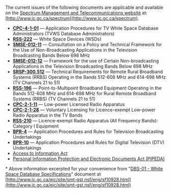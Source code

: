 The current issues of the following documents are applicable and available on the [Spectrum Management and Telecommunications website](http://www.ic.gc.ca/spectrum) at: [http://www.ic.gc.ca/spectrum](http://www.ic.gc.ca/spectrum).

* [**CPC-4-1-01**](http://www.ic.gc.ca/eic/site/smt-gst.nsf/eng/sf10927.html) — Application Procedures for TV White Space Database Administrators \(TVWS Database Administrators\)
* [**RSS-222**](http://www.ic.gc.ca/eic/site/smt-gst.nsf/eng/sf10930.html) — White Space Devices \(WSDs\)
* [**SMSE-012-11**](http://www.ic.gc.ca/eic/site/smt-gst.nsf/eng/sf10058.html) — Consultation on a Policy and Technical Framework for the Use of Non-Broadcasting Applications in the Television Broadcasting Bands Below 698 MHz
* [**SMSE-012-12**](http://www.ic.gc.ca/eic/site/smt-gst.nsf/eng/sf10493.html) — Framework for the use of Certain Non-broadcasting Applications in the Television Broadcasting Bands Below 698 MHz
* [**SRSP-300.512**](http://www.ic.gc.ca/eic/site/smt-gst.nsf/eng/sf09832.html) — Technical Requirements for Remote Rural Broadband Systems \(RRBS\) Operating in the Bands 512-608 MHz and 614-698 MHz \(TV Channels 21 to 51\)
* [**RSS-196**](http://www.ic.gc.ca/eic/site/smt-gst.nsf/eng/sf09831.html) — Point-to-Multipoint Broadband Equipment Operating in the Bands 512-608 MHz and 614-698 MHz for Rural Remote Broadband Systems \(RRBS\) \(TV Channels 21 to 51\)
* [**CPC-2-1-11**](http://www.ic.gc.ca/eic/site/smt-gst.nsf/eng/sf08883.html) — Low-power Licensed Radio Apparatus
* [**CPC-2-1-28**](http://www.ic.gc.ca/eic/site/smt-gst.nsf/eng/sf10931.html) — Voluntary Licensing for Licence-exempt Low-power Radio Apparatus in the TV Bands
* [**RSS-210**](http://www.ic.gc.ca/eic/site/smt-gst.nsf/eng/sf01320.html) — Licence-exempt Radio Apparatus \(All Frequency Bands\): Category I Equipment
* [**BPR-4**](http://www.ic.gc.ca/eic/site/smt-gst.nsf/eng/sf01154.html) — Application Procedures and Rules for Television Broadcasting Undertakings
* [**BPR-10**](http://www.ic.gc.ca/eic/site/smt-gst.nsf/eng/sf09574.html) — Application Procedures and Rules for Digital Television \(DTV\) Undertakings
* [Access to Information Act](http://laws-lois.justice.gc.ca/eng/acts/a-1/)
* [Personal Information Protection and Electronic Documents Act \(PIPEDA\)](https://www.priv.gc.ca/leg_c/leg_c_p_e.asp)

\* Above information excerpted for your convenience from "[DBS-01 - White Space Database Specifications](http://www.ic.gc.ca/eic/site/smt-gst.nsf/eng/sf10928.html)" document at [http://www.ic.gc.ca/eic/site/smt-gst.nsf/eng/sf10928.html](http://www.ic.gc.ca/eic/site/smt-gst.nsf/eng/sf10928.html)




